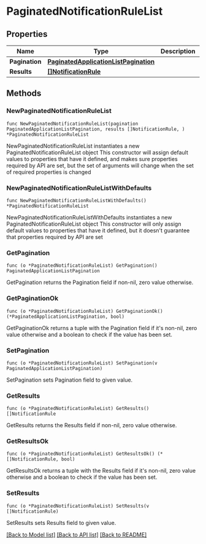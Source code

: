 # PaginatedNotificationRuleList

## Properties

Name | Type | Description | Notes
------------ | ------------- | ------------- | -------------
**Pagination** | [**PaginatedApplicationListPagination**](PaginatedApplicationListPagination.md) |  | 
**Results** | [**[]NotificationRule**](NotificationRule.md) |  | 

## Methods

### NewPaginatedNotificationRuleList

`func NewPaginatedNotificationRuleList(pagination PaginatedApplicationListPagination, results []NotificationRule, ) *PaginatedNotificationRuleList`

NewPaginatedNotificationRuleList instantiates a new PaginatedNotificationRuleList object
This constructor will assign default values to properties that have it defined,
and makes sure properties required by API are set, but the set of arguments
will change when the set of required properties is changed

### NewPaginatedNotificationRuleListWithDefaults

`func NewPaginatedNotificationRuleListWithDefaults() *PaginatedNotificationRuleList`

NewPaginatedNotificationRuleListWithDefaults instantiates a new PaginatedNotificationRuleList object
This constructor will only assign default values to properties that have it defined,
but it doesn't guarantee that properties required by API are set

### GetPagination

`func (o *PaginatedNotificationRuleList) GetPagination() PaginatedApplicationListPagination`

GetPagination returns the Pagination field if non-nil, zero value otherwise.

### GetPaginationOk

`func (o *PaginatedNotificationRuleList) GetPaginationOk() (*PaginatedApplicationListPagination, bool)`

GetPaginationOk returns a tuple with the Pagination field if it's non-nil, zero value otherwise
and a boolean to check if the value has been set.

### SetPagination

`func (o *PaginatedNotificationRuleList) SetPagination(v PaginatedApplicationListPagination)`

SetPagination sets Pagination field to given value.


### GetResults

`func (o *PaginatedNotificationRuleList) GetResults() []NotificationRule`

GetResults returns the Results field if non-nil, zero value otherwise.

### GetResultsOk

`func (o *PaginatedNotificationRuleList) GetResultsOk() (*[]NotificationRule, bool)`

GetResultsOk returns a tuple with the Results field if it's non-nil, zero value otherwise
and a boolean to check if the value has been set.

### SetResults

`func (o *PaginatedNotificationRuleList) SetResults(v []NotificationRule)`

SetResults sets Results field to given value.



[[Back to Model list]](../README.md#documentation-for-models) [[Back to API list]](../README.md#documentation-for-api-endpoints) [[Back to README]](../README.md)


